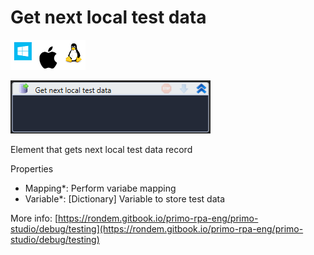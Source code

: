 # Get next local test data

![](<../../../.gitbook/assets/image (108).png>)

![](<../../../.gitbook/assets/image (80).png>)



Element that gets next local test data record

Properties

* Mapping\*: Perform variabe mapping
* Variable\*: \[Dictionary] Variable to store test data

More info: [https://rondem.gitbook.io/primo-rpa-eng/primo-studio/debug/testing](https://rondem.gitbook.io/primo-rpa-eng/primo-studio/debug/testing)
